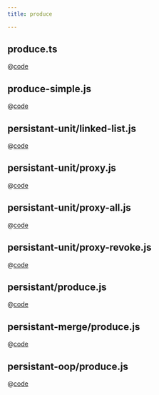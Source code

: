 ```yaml
---
title: produce

---
```


## produce.ts
@[code](@/docs/fe-dev/code-snippets/Helper/produce/produce.ts)

## produce-simple.js
@[code](@/docs/fe-dev/code-snippets/Helper/produce/simple/produce-simple.js)

## persistant-unit/linked-list.js
@[code](@/docs/fe-dev/code-snippets/Helper/produce/persistant-unit/linked-list.js)

## persistant-unit/proxy.js
@[code](@/docs/fe-dev/code-snippets/Helper/produce/persistant-unit/proxy.js)

## persistant-unit/proxy-all.js
@[code](@/docs/fe-dev/code-snippets/Helper/produce/persistant-unit/proxy-all.js)

## persistant-unit/proxy-revoke.js
@[code](@/docs/fe-dev/code-snippets/Helper/produce/persistant-unit/proxy-revoke.js)

## persistant/produce.js
@[code](@/docs/fe-dev/code-snippets/Helper/produce/persistant/produce.js)

## persistant-merge/produce.js
@[code](@/docs/fe-dev/code-snippets/Helper/produce/persistant-merge/produce.js)

## persistant-oop/produce.js
@[code](@/docs/fe-dev/code-snippets/Helper/produce/persistant-oop/produce.js)
